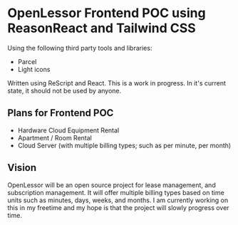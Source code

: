 # OpenLessor Frontend POC using ReasonReact and Tailwind CSS

Using the following third party tools and libraries:
- Parcel
- Light icons

Written using ReScript and React. This is a work in progress. In it's current state, it should not be used by anyone.

## Plans for Frontend POC
- Hardware Cloud Equipment Rental
- Apartment / Room Rental
- Cloud Server (with multiple billing types; such as per minute, per month)

## Vision

OpenLessor will be an open source project for lease management, and subscription management. It will offer multiple billing types based on time units such as minutes, days, weeks, and months. I am currently working on this in my freetime and my hope is that the project will slowly progress over time.

